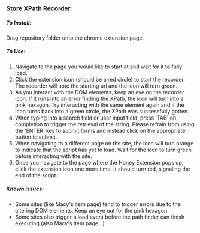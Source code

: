 ### Store XPath Recorder

##### To Install:
Drag repository folder onto the chrome extension page.

##### To Use:
1. Navigate to the page you would like to start at and wait for it to fully load. 
2. Click the extension icon (should be a red circle) to start the recorder. The recorder will note the starting url and the icon will turn green.
3. As you interact with the DOM elements, keep an eye on the recorder icon. If it runs into an error finding the XPath, the icon will turn into a pink hexagon. Try interacting with the same element again and if the icon turns back into a green circle, the XPath was successfully gotten.
4. When typing into a search field or user input field, press 'TAB' on completion to trigger the retrieval of the string. Please refrain from using the 'ENTER' key to submit forms and instead click on the appropriate button to submit.
5. When navigating to a different page on the site, the icon will turn orange to indicate that the script has yet to load. Wait for the icon to turn green before interacting with the site.
6. Once you navigate to the page where the Honey Extension pops up, click the extension icon one more time. It should turn red, signaling the end of the script.

##### Known issues:
* Some sites (like Macy's item page) tend to trigger errors due to the altering DOM elements. Keep an eye out for the pink hexagon.
* Some sites also trigger a load event before the path finder can finish executing (also Macy's item page...)